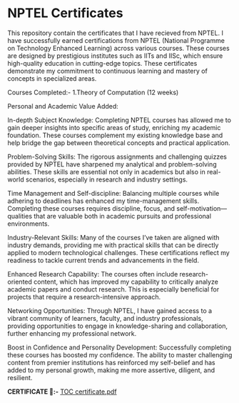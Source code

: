 # NPTEL Certificates
 This repository contain the certificates that I have recieved from NPTEL. I have successfully earned certifications from NPTEL (National Programme on Technology Enhanced Learning) across various courses. These courses are designed by prestigious institutes such as IITs and IISc, which ensure high-quality education in cutting-edge topics. These certificates demonstrate my commitment to continuous learning and mastery of concepts in specialized areas.

Courses Completed:-
    1.Theory of Computation (12 weeks)

Personal and Academic Value Added:

In-depth Subject Knowledge: Completing NPTEL courses has allowed me to gain deeper insights into specific areas of study, enriching my academic foundation. These courses complement my existing knowledge base and help bridge the gap between theoretical concepts and practical application.

Problem-Solving Skills: The rigorous assignments and challenging quizzes provided by NPTEL have sharpened my analytical and problem-solving abilities. These skills are essential not only in academics but also in real-world scenarios, especially in research and industry settings.

Time Management and Self-discipline: Balancing multiple courses while adhering to deadlines has enhanced my time-management skills. Completing these courses requires discipline, focus, and self-motivation—qualities that are valuable both in academic pursuits and professional environments.

Industry-Relevant Skills: Many of the courses I’ve taken are aligned with industry demands, providing me with practical skills that can be directly applied to modern technological challenges. These certifications reflect my readiness to tackle current trends and advancements in the field.

Enhanced Research Capability: The courses often include research-oriented content, which has improved my capability to critically analyze academic papers and conduct research. This is especially beneficial for projects that require a research-intensive approach.

Networking Opportunities: Through NPTEL, I have gained access to a vibrant community of learners, faculty, and industry professionals, providing opportunities to engage in knowledge-sharing and collaboration, further enhancing my professional network.

Boost in Confidence and Personality Development: Successfully completing these courses has boosted my confidence. The ability to master challenging content from premier institutions has reinforced my self-belief and has added to my personal growth, making me more assertive, diligent, and resilient.


**CERTIFICATE 🥇:-**
[TOC certificate.pdf](https://github.com/user-attachments/files/17177643/TOC.certificate.pdf)

